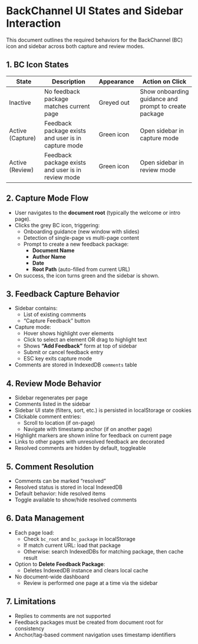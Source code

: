 # BackChannel UI States and Sidebar Interaction

This document outlines the required behaviors for the BackChannel (BC) icon and sidebar across both capture and review modes.

## 1. BC Icon States

| State | Description | Appearance | Action on Click |
|-------|-------------|------------|-----------------|
| Inactive | No feedback package matches current page | Greyed out | Show onboarding guidance and prompt to create package |
| Active (Capture) | Feedback package exists and user is in capture mode | Green icon | Open sidebar in capture mode |
| Active (Review) | Feedback package exists and user is in review mode | Green icon | Open sidebar in review mode |

## 2. Capture Mode Flow

- User navigates to the **document root** (typically the welcome or intro page).
- Clicks the grey BC icon, triggering:
  - Onboarding guidance (new window with slides)
  - Detection of single-page vs multi-page content
  - Prompt to create a new feedback package:
    - **Document Name**
    - **Author Name**
    - **Date**
    - **Root Path** (auto-filled from current URL)
- On success, the icon turns green and the sidebar is shown.

## 3. Feedback Capture Behavior

- Sidebar contains:
  - List of existing comments
  - “Capture Feedback” button
- Capture mode:
  - Hover shows highlight over elements
  - Click to select an element OR drag to highlight text
  - Shows **“Add Feedback”** form at top of sidebar
  - Submit or cancel feedback entry
  - ESC key exits capture mode
- Comments are stored in IndexedDB `comments` table

## 4. Review Mode Behavior

- Sidebar regenerates per page
- Comments listed in the sidebar
- Sidebar UI state (filters, sort, etc.) is persisted in localStorage or cookies
- Clickable comment entries:
  - Scroll to location (if on-page)
  - Navigate with timestamp anchor (if on another page)
- Highlight markers are shown inline for feedback on current page
- Links to other pages with unresolved feedback are decorated
- Resolved comments are hidden by default, toggleable

## 5. Comment Resolution

- Comments can be marked “resolved”
- Resolved status is stored in local IndexedDB
- Default behavior: hide resolved items
- Toggle available to show/hide resolved comments

## 6. Data Management

- Each page load:
  - Check `bc_root` and `bc_package` in localStorage
  - If match current URL: load that package
  - Otherwise: search IndexedDBs for matching package, then cache result
- Option to **Delete Feedback Package**:
  - Deletes IndexedDB instance and clears local cache
- No document-wide dashboard
  - Review is performed one page at a time via the sidebar

## 7. Limitations

- Replies to comments are not supported
- Feedback packages must be created from document root for consistency
- Anchor/tag-based comment navigation uses timestamp identifiers